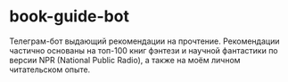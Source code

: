 # book-guide-bot
Телеграм-бот выдающий рекомендации на прочтение. Рекомендации частично основаны на топ-100 книг фэнтези и научной фантастики по версии NPR (National Public Radio), а также на моём личном читательском опыте. 
